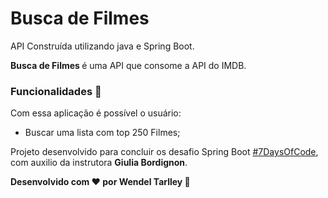 # Busca de Filmes 

API Construída utilizando java e Spring Boot.
</hr>

<strong>Busca de Filmes </strong> é uma API que consome a API do IMDB.


### Funcionalidades 📝
Com essa aplicação é possível o usuário:
- Buscar uma lista com top 250 Filmes;



Projeto desenvolvido para concluir os desafio Spring Boot <a href="https://7daysofcode.io/">#7DaysOfCode</a>, com auxilio da instrutora <strong>Giulia Bordignon</strong>.

**Desenvolvido com ❤️ por Wendel Tarlley 👋**
